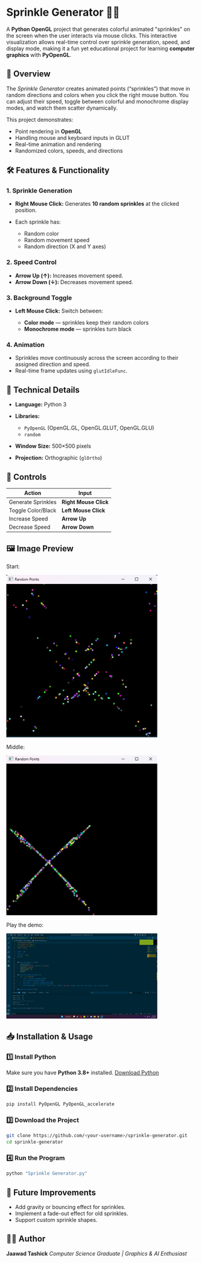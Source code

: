 
# Sprinkle Generator 🎨✨

A **Python OpenGL** project that generates colorful animated "sprinkles" on the screen when the user interacts via mouse clicks. This interactive visualization allows real-time control over sprinkle generation, speed, and display mode, making it a fun yet educational project for learning **computer graphics** with **PyOpenGL**.



## 📌 Overview

The *Sprinkle Generator* creates animated points (“sprinkles”) that move in random directions and colors when you click the right mouse button. You can adjust their speed, toggle between colorful and monochrome display modes, and watch them scatter dynamically.

This project demonstrates:

* Point rendering in **OpenGL**
* Handling mouse and keyboard inputs in GLUT
* Real-time animation and rendering
* Randomized colors, speeds, and directions



## 🛠 Features & Functionality

### 1. **Sprinkle Generation**

* **Right Mouse Click:** Generates **10 random sprinkles** at the clicked position.
* Each sprinkle has:

  * Random color
  * Random movement speed
  * Random direction (X and Y axes)

### 2. **Speed Control**

* **Arrow Up (↑):** Increases movement speed.
* **Arrow Down (↓):** Decreases movement speed.

### 3. **Background Toggle**

* **Left Mouse Click:** Switch between:

  * **Color mode** — sprinkles keep their random colors
  * **Monochrome mode** — sprinkles turn black

### 4. **Animation**

* Sprinkles move continuously across the screen according to their assigned direction and speed.
* Real-time frame updates using `glutIdleFunc`.



## 📐 Technical Details

* **Language:** Python 3
* **Libraries:**

  * `PyOpenGL` (OpenGL.GL, OpenGL.GLUT, OpenGL.GLU)
  * `random`
* **Window Size:** 500×500 pixels
* **Projection:** Orthographic (`glOrtho`)



## 🎯 Controls

| Action             | Input                 |
| ------------------ | --------------------- |
| Generate Sprinkles | **Right Mouse Click** |
| Toggle Color/Black | **Left Mouse Click**  |
| Increase Speed     | **Arrow Up**          |
| Decrease Speed     | **Arrow Down**        |



## 🖼 Image Preview

Start:

<img src="https://github.com/JAWAD645/Computer-Graphics-Project-Sprinkle-Generator/blob/d7b7299d10f41271b77f8643e32255d587341365/Start.png" alt="Game Screenshot" width="400">

Middle:

<img src="https://github.com/JAWAD645/Computer-Graphics-Project-Sprinkle-Generator/blob/7a1041eeae1a0d5774ba345b4a85f25a03a0bab0/middle.png" alt="Game Screenshot" width="400">

Play the demo:

<img src="https://github.com/JAWAD645/Computer-Graphics-Project-Sprinkle-Generator/blob/6cb510f21884d2ebad8e742f9459dec86ee1e5dc/Overview%20of%20this%20project%20.gif" alt="Game Screenshot" width="400">


## 📥 Installation & Usage

### 1️⃣ Install Python

Make sure you have **Python 3.8+** installed.
[Download Python](https://www.python.org/downloads/)

### 2️⃣ Install Dependencies

```bash
pip install PyOpenGL PyOpenGL_accelerate
```

### 3️⃣ Download the Project

```bash
git clone https://github.com/<your-username>/sprinkle-generator.git
cd sprinkle-generator
```

### 4️⃣ Run the Program

```bash
python "Sprinkle Generator.py"
```



## 📌 Future Improvements

* Add gravity or bouncing effect for sprinkles.
* Implement a fade-out effect for old sprinkles.
* Support custom sprinkle shapes.


## 👨‍💻 Author

**Jaawad Tashick**
*Computer Science Graduate | Graphics & AI Enthusiast*

